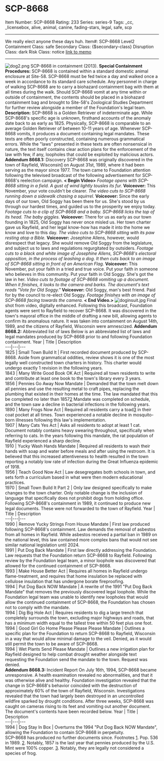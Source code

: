 # SCP-8668
Item Number: SCP-8668
Rating: 233
Series: series-9
Tags: _cc, _licensebox, alive, animal, canine, fading-stars, legal, safe, scp

---

We really elect anyone these days huh.
Item#: SCP-8668
Level2
Containment Class:
safe
Secondary Class:
{$secondary-class}
Disruption Class:
dark
Risk Class:
notice
[link to memo](/classification-committee-memo)  

* * *
![dog2.png](https://scp-wiki.wdfiles.com/local--files/scp-8668/dog2.png)
SCP-8668 in containment (2013).
**Special Containment Procedures:** SCP-8668 is contained within a standard domestic animal enclosure at Site-58. SCP-8668 must be fed twice a day and walked once a week in accordance to its standard care schedule. Any personnel in charge of walking SCP-8668 are to carry a biohazard containment bag with them at all times during the walk.
Should SCP-8668 vomit at any time within or outside of containment, the contents should be placed in a biohazard containment bag and brought to Site-58's Zoological Studies Department for further review alongside a member of the Foundation's legal team.
**Description:** SCP-8668 is a Golden Retriever of indeterminate age. While SCP-8668's specific age is unknown, firsthand accounts of the anomaly date back to as early as 1825. Physically, SCP-8668 is comparable to an average Golden Retriever of between 10-11 years of age.
Whenever SCP-8668 vomits, it produces a document containing legal mandates. These texts are often poorly constructed, containing numerous grammatical errors. While the "laws" presented in these texts are often nonsensical in nature, the text itself contains clear action plans for the enforcement of the law with few, if any, loopholes that could be exploited by malicious actors.
**Addendum 8668.1:** Discovery
SCP-8668 was originally discovered in the town of Rayfield, Wisconsin[1](javascript:;) on August 31st, 1989, where it had been serving as the mayor since 1977. The town came to Foundation attention following the televised broadcast of the following advertisement for SCP-8668's reelection campaign.
**< Begin Video>**
_Footage opens with SCP-8668 sitting in a field. A gust of wind lightly tousles its fur._
**Voiceover:** This November, your vote couldn't be clearer.
_The video cuts to SCP-8668 running down a sidewalk chasing a squirrel._
**Voiceover:** Since the early days of our town, Old Soggy has been there for us. She's stood by us through our hardest times, and guided us to the prosperity we enjoy today.
_Footage cuts to a clip of SCP-8668 and a baby. SCP-8668 licks the top of its head. The baby giggles._
**Voiceover:** There for us as early as our town founding in 1825, Old Soggy has never once misled us. Her town charter gave us Rayfield, and her legal know-how has made it into the home we know and love to this day.
_The video cuts to SCP-8668 sitting with its paw resting atop a Bible._
**Voiceover:** Josephine Allens, however, would disrespect that legacy. She would remove Old Soggy from the legislature, and subject us to laws and regulations regurgitated by outsiders.
_Footage cuts to a black and white image of Josephine Allens, SCP-8668's electoral opposition, in the process of leashing a dog. It then cuts back to an image of SCP-8668 sitting in front of an American Flag._
**Voiceover:** This November, put your faith in a tried and true voice. Put your faith in someone who believes in this community. Put your faith in Old Soggy. She's got the law in her.
_Video cuts to footage of SCP-8668 vomiting up a document. When it finishes, it looks to the camera and barks. The document's text reads "Vote for Old Soggy."_
**Voiceover:** Old Soggy, man's best friend. Paid for by the council to re-elect Old Soggy.
_Footage finishes with an image of SCP-8668 facing towards the camera._
**< End Video.>**
![doginsuit.jpg](https://scp-wiki.wdfiles.com/local--files/scp-8668/doginsuit.jpg)
Final shot from video, digitally enhanced.
Following this broadcast, Foundation agents were sent to Rayfield to recover SCP-8668. It was discovered in the town's mayoral office in the middle of drafting a new bill, allowing agents to confirm its anomalous nature. It was taken into containment on August 14th, 1989, and the citizens of Rayfield, Wisconsin were amnescized.
**Addendum 8668.2:** Abbreviated list of laws
Below is an abbreviated list of laws and legal mandates produced by SCP-8668 prior to and following Foundation containment.
Year | Title | Description  
---|---|---  
1825 | Small Town Build It | First recorded document produced by SCP-8668. Aside from grammatical oddities, review shows it is one of the most legally well constructed town charters in history. This charter would undergo exactly 1 revision in the following years.  
1843 | Many Write Good Book OK Act | Required all town residents to write and contribute at least one book to the town's library every 3 years.  
1856 | Pennies Go Away Now Mandate | Demanded that the town melt down all pennies and use the resulting metal to craft pipes, replacing the plumbing that existed in their homes at the time. The law mandated that this be completed no later than 1857[2](javascript:;) Mandate was completed on schedule, and the town saw a decline in bacterial infections in the following years.  
1890 | Many Frogs Now Act | Required all residents carry a toad[3](javascript:;) in their coat pocket at all times. Town experienced a notable decline in mosquito-born illnesses following this law's implementation.  
1907 | Many Cats Yes Act | Asks all residents to adopt at least 1 cat. Document notably contains heavy swearing throughout, specifically when referring to cats. In the years following this mandate, the rat population of Rayfield experienced a sharp decline.  
1910 | Yucky Wash Hands Mandate | Required all residents to wash their hands with soap and water before meals and after using the restroom. It is believed that this increased attentiveness to health resulted in the town reporting a notably low rate of infection during the Great Influenza epidemic of 1918.  
1956 | Teach Good Now Act | Law desegregates both schools in town, and sets forth a curriculum based in what were then modern educational practices.  
1970 | Small Town Build It Part 2 | Only law designed specifically to make changes to the town charter. Only notable change is the inclusion of language that specifically does not prohibit dogs from holding office.  
Following SCP-8668's containment in 1989, it continued to produce new legal documents. These were not forwarded to the town of Rayfield.
Year | Title | Description  
---|---|---  
1990 | Remove Yucky Strings From House Mandate | First law produced following SCP-8668's containment. Law demands the removal of asbestos from all homes in Rayfield. While asbestos received a partial ban in 1989 on the national level, this law contained more complex bans that would not see similar national legislation until 2024.  
1991 | Put Dog Back Mandate | First law directly addressing the Foundation. Law requests that the Foundation return SCP-8668 to Rayfield. Following review by the Foundation legal team, a minor loophole was discovered that allowed for the continued containment of SCP-8668.  
1993 | Make House Better Act | Requires all homes in Rayfield undergo flame-treatment, and requires that home insulation be replaced with cellulose insulation that has undergone borate fireproofing.  
1994 | Put Dog Back NOW Mandate | A rewrite of the 1991 "Put Dog Back Mandate" that removes the previously discovered legal loophole. While the Foundation legal team was unable to identify new loopholes that would allow the continued containment of SCP-8668, the Foundation has chosen not to comply with the mandate.  
1994 | Dig Big Hole Act | Requires residents to dig a large trench that completely surrounds the town, excluding major highways and roads, that has a minimum width equal to the tallest tree within 50 feet plus one foot.  
1994 | Good Girl Go Home Please Please Please Mandate | Outlines a specific plan for the Foundation to return SCP-8668 to Rayfield, Wisconsin in a way that would allow minimal damage to the veil. Denied, as it would still permit the town to be aware of SCP-8668.  
1994 | Wet Plants Send Please Mandate | Outlines a new irrigation plan for Rayfield designed to help combat drought weather alongside text requesting the Foundation send the mandate to the town. Request was denied.  
**Addendum 8668.3:** Incident Report
On July 16th, 1994, SCP-8668 became unresponsive. A health examination revealed no abnormalities, and that it was otherwise alive and healthy. Foundation investigation revealed that the change in SCP-8668's behavior coincided with the destruction of approximately 60% of the town of Rayfield, Wisconsin. Investigations revealed that the town had largely been destroyed in an uncontrolled wildfire sparked by drought conditions.
After three weeks, SCP-8668 was caught on cameras rising to its feet and vomiting out another document. The document's contents have been recorded below.
Year | Title | Description  
---|---|---  
1994 | Dog Stay In Box | Overturns the 1994 "Put Dog Back NOW Mandate", allowing the Foundation to contain SCP-8668 in perpetuity.  
SCP-8668 has produced no further documents since.
Footnotes
[1](javascript:;). Pop. 536 in 1989.
[2](javascript:;). Notably, 1857 is the last year that pennies produced by the U.S. Mint were 100% copper.
[3](javascript:;). Notably, they are legally not considered a species of frog.